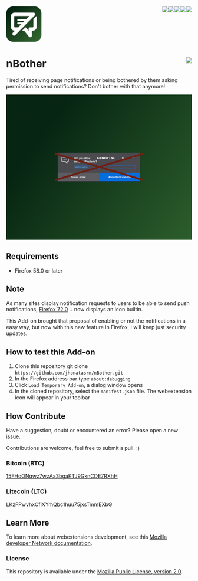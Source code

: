 [<img align="right" src="https://img.shields.io/github/issues/jhonatasrm/nBother.svg">](https://github.com/jhonatasrm/nBother/issues)
[<img align="right" src="https://img.shields.io/github/license/jhonatasrm/nBother.svg">](https://github.com/jhonatasrm/nBother/blob/master/LICENSE)
[<img align="right" src="https://img.shields.io/github/forks/jhonatasrm/nBother.svg">]()
[<img align="right" src="https://img.shields.io/github/stars/jhonatasrm/nBother.svg">]()
[<img align="right" src="https://img.shields.io/github/release/jhonatasrm/nBother.svg">](https://github.com/jhonatasrm/nBother/releases)

![nBother](src/res/icons/icon@2x.png)
# nBother [<img align="right" src="https://addons.cdn.mozilla.net/static/img/addons-buttons/AMO-button_2.png">](https://addons.mozilla.org/en-US/firefox/addon/nbother/)
Tired of receiving page notifications or being bothered by them asking permission to send notifications? Don't bother with that anymore!

![nBother Screenshot](web_push_notification.png)

## Requirements
* Firefox 58.0 or later


## Note
As many sites display notification requests to users to be able to send push notifications, [Firefox 72.0](https://www.mozilla.org/en-US/firefox/72.0/releasenotes/) + now displays an icon builtin.

This Add-on brought that proposal of enabling or not the notifications in a easy way, but now with this new feature in Firefox, I will keep just security updates.

## How to test this Add-on

1. Clone this repository git clone ```https://github.com/jhonatasrm/nBother.git```
2. In the Firefox address bar type ```about:debugging```
3. Click ```Load Temporary Add-on```, a dialog window opens
4. In the cloned repository, select the ```manifest.json``` file. The webextension icon will appear in your toolbar

## How Contribute
Have a suggestion, doubt or encountered an error? Please open a new [issue](https://github.com/jhonatasrm/nBother/issues).

Contributions are welcome, feel free to submit a pull. :)

### Bitcoin (BTC)
[15FHoQNqwz7wzAa3bgaKTJ9GknCDE7RXhH](https://www.blockchain.com/btc/address/15FHoQNqwz7wzAa3bgaKTJ9GknCDE7RXhH)
### Litecoin (LTC)
LKzFPwvhxCfiXYmQbc1huu75jxsTmmEXbG

## Learn More
To learn more about webextensions development, see this [Mozilla developer Network documentation](https://developer.mozilla.org/en-US/Add-ons/WebExtensions).

### License
This repository is available under the [Mozilla Public License, version 2.0](https://github.com/jhonatasrm/nBother/blob/master/LICENSE).
